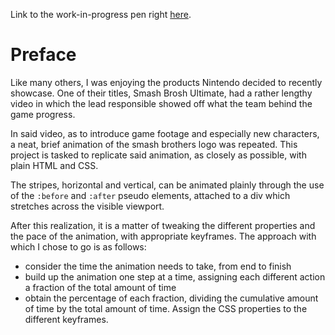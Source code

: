 Link to the work-in-progress pen right [here]().

# Preface 

Like many others, I was enjoying the products Nintendo decided to recently showcase. One of their titles, Smash Brosh Ultimate, had a rather lengthy video in which the lead responsible showed off what the team behind the game progress.

In said video, as to introduce game footage and especially new characters, a neat, brief animation of the smash brothers logo was repeated. This project is tasked to replicate said animation, as closely as possible, with plain HTML and CSS.

The stripes, horizontal and vertical, can be animated plainly through the use of the `:before` and `:after` pseudo elements, attached to a div which stretches across the visible viewport.

After this realization, it is a matter of tweaking the different properties and the pace of the animation, with appropriate keyframes. The approach with which I chose to go is as follows:

- consider the time the animation needs to take, from end to finish
- build up the animation one step at a time, assigning each different action a fraction of the total amount of time
- obtain the percentage of each fraction, dividing the cumulative amount of time by the total amount of time. Assign the CSS properties to the different keyframes.

